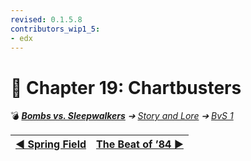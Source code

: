 ```yaml
---
revised: 0.1.5.8
contributors_wip1_5:
- edx
---
```


# 📄 Chapter 19: Chartbusters

💣 ***[Bombs vs. Sleepwalkers](/README.md)** ➔ [Story and Lore](/story/readme.md) ➔ [BvS 1](/story/bvs1/readme.md)*

| [◀️ Spring Field](/story/bvs1/18_spring_field.md) | [The Beat of ’84 ▶️](/story/bvs1/20_the_beat_of_84.md) |
| --: | :-- |
